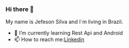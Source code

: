 ### Hi there 👋

My name is Jefeson Silva and I´m living in Brazil. 

- 🌱 I’m currently learning Rest Api and Android
- 📫 How to reach me:[Linkedin](https://www.linkedin.com/in/jefersonluispassossilva/) 
<!--
**jefersonlpsilva/jefersonlpsilva** is a ✨ _special_ ✨ repository because its `README.md` (this file) appears on your GitHub profile.

Here are some ideas to get you started:

- 🔭 I’m currently working on ...
- 👯 I’m looking to collaborate on ...
- 🤔 I’m looking for help with ...
- 💬 Ask me about ...
- 😄 Pronouns: ...
- ⚡ Fun fact: ...
-->
